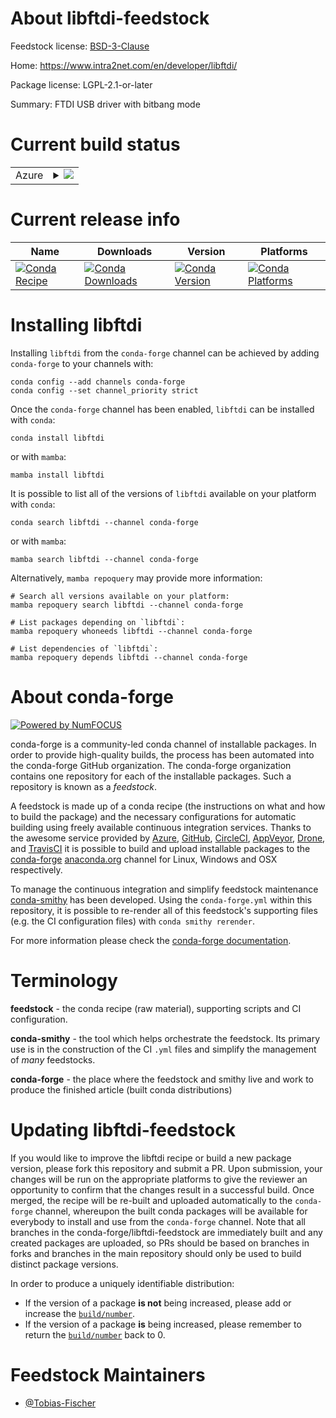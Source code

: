 About libftdi-feedstock
=======================

Feedstock license: [BSD-3-Clause](https://github.com/conda-forge/libftdi-feedstock/blob/main/LICENSE.txt)

Home: https://www.intra2net.com/en/developer/libftdi/

Package license: LGPL-2.1-or-later

Summary: FTDI USB driver with bitbang mode

Current build status
====================


<table>
    
  <tr>
    <td>Azure</td>
    <td>
      <details>
        <summary>
          <a href="https://dev.azure.com/conda-forge/feedstock-builds/_build/latest?definitionId=12495&branchName=main">
            <img src="https://dev.azure.com/conda-forge/feedstock-builds/_apis/build/status/libftdi-feedstock?branchName=main">
          </a>
        </summary>
        <table>
          <thead><tr><th>Variant</th><th>Status</th></tr></thead>
          <tbody><tr>
              <td>linux_64</td>
              <td>
                <a href="https://dev.azure.com/conda-forge/feedstock-builds/_build/latest?definitionId=12495&branchName=main">
                  <img src="https://dev.azure.com/conda-forge/feedstock-builds/_apis/build/status/libftdi-feedstock?branchName=main&jobName=linux&configuration=linux%20linux_64_" alt="variant">
                </a>
              </td>
            </tr><tr>
              <td>osx_64</td>
              <td>
                <a href="https://dev.azure.com/conda-forge/feedstock-builds/_build/latest?definitionId=12495&branchName=main">
                  <img src="https://dev.azure.com/conda-forge/feedstock-builds/_apis/build/status/libftdi-feedstock?branchName=main&jobName=osx&configuration=osx%20osx_64_" alt="variant">
                </a>
              </td>
            </tr><tr>
              <td>osx_arm64</td>
              <td>
                <a href="https://dev.azure.com/conda-forge/feedstock-builds/_build/latest?definitionId=12495&branchName=main">
                  <img src="https://dev.azure.com/conda-forge/feedstock-builds/_apis/build/status/libftdi-feedstock?branchName=main&jobName=osx&configuration=osx%20osx_arm64_" alt="variant">
                </a>
              </td>
            </tr><tr>
              <td>win_64</td>
              <td>
                <a href="https://dev.azure.com/conda-forge/feedstock-builds/_build/latest?definitionId=12495&branchName=main">
                  <img src="https://dev.azure.com/conda-forge/feedstock-builds/_apis/build/status/libftdi-feedstock?branchName=main&jobName=win&configuration=win%20win_64_" alt="variant">
                </a>
              </td>
            </tr>
          </tbody>
        </table>
      </details>
    </td>
  </tr>
</table>

Current release info
====================

| Name | Downloads | Version | Platforms |
| --- | --- | --- | --- |
| [![Conda Recipe](https://img.shields.io/badge/recipe-libftdi-green.svg)](https://anaconda.org/conda-forge/libftdi) | [![Conda Downloads](https://img.shields.io/conda/dn/conda-forge/libftdi.svg)](https://anaconda.org/conda-forge/libftdi) | [![Conda Version](https://img.shields.io/conda/vn/conda-forge/libftdi.svg)](https://anaconda.org/conda-forge/libftdi) | [![Conda Platforms](https://img.shields.io/conda/pn/conda-forge/libftdi.svg)](https://anaconda.org/conda-forge/libftdi) |

Installing libftdi
==================

Installing `libftdi` from the `conda-forge` channel can be achieved by adding `conda-forge` to your channels with:

```
conda config --add channels conda-forge
conda config --set channel_priority strict
```

Once the `conda-forge` channel has been enabled, `libftdi` can be installed with `conda`:

```
conda install libftdi
```

or with `mamba`:

```
mamba install libftdi
```

It is possible to list all of the versions of `libftdi` available on your platform with `conda`:

```
conda search libftdi --channel conda-forge
```

or with `mamba`:

```
mamba search libftdi --channel conda-forge
```

Alternatively, `mamba repoquery` may provide more information:

```
# Search all versions available on your platform:
mamba repoquery search libftdi --channel conda-forge

# List packages depending on `libftdi`:
mamba repoquery whoneeds libftdi --channel conda-forge

# List dependencies of `libftdi`:
mamba repoquery depends libftdi --channel conda-forge
```


About conda-forge
=================

[![Powered by
NumFOCUS](https://img.shields.io/badge/powered%20by-NumFOCUS-orange.svg?style=flat&colorA=E1523D&colorB=007D8A)](https://numfocus.org)

conda-forge is a community-led conda channel of installable packages.
In order to provide high-quality builds, the process has been automated into the
conda-forge GitHub organization. The conda-forge organization contains one repository
for each of the installable packages. Such a repository is known as a *feedstock*.

A feedstock is made up of a conda recipe (the instructions on what and how to build
the package) and the necessary configurations for automatic building using freely
available continuous integration services. Thanks to the awesome service provided by
[Azure](https://azure.microsoft.com/en-us/services/devops/), [GitHub](https://github.com/),
[CircleCI](https://circleci.com/), [AppVeyor](https://www.appveyor.com/),
[Drone](https://cloud.drone.io/welcome), and [TravisCI](https://travis-ci.com/)
it is possible to build and upload installable packages to the
[conda-forge](https://anaconda.org/conda-forge) [anaconda.org](https://anaconda.org/)
channel for Linux, Windows and OSX respectively.

To manage the continuous integration and simplify feedstock maintenance
[conda-smithy](https://github.com/conda-forge/conda-smithy) has been developed.
Using the ``conda-forge.yml`` within this repository, it is possible to re-render all of
this feedstock's supporting files (e.g. the CI configuration files) with ``conda smithy rerender``.

For more information please check the [conda-forge documentation](https://conda-forge.org/docs/).

Terminology
===========

**feedstock** - the conda recipe (raw material), supporting scripts and CI configuration.

**conda-smithy** - the tool which helps orchestrate the feedstock.
                   Its primary use is in the construction of the CI ``.yml`` files
                   and simplify the management of *many* feedstocks.

**conda-forge** - the place where the feedstock and smithy live and work to
                  produce the finished article (built conda distributions)


Updating libftdi-feedstock
==========================

If you would like to improve the libftdi recipe or build a new
package version, please fork this repository and submit a PR. Upon submission,
your changes will be run on the appropriate platforms to give the reviewer an
opportunity to confirm that the changes result in a successful build. Once
merged, the recipe will be re-built and uploaded automatically to the
`conda-forge` channel, whereupon the built conda packages will be available for
everybody to install and use from the `conda-forge` channel.
Note that all branches in the conda-forge/libftdi-feedstock are
immediately built and any created packages are uploaded, so PRs should be based
on branches in forks and branches in the main repository should only be used to
build distinct package versions.

In order to produce a uniquely identifiable distribution:
 * If the version of a package **is not** being increased, please add or increase
   the [``build/number``](https://docs.conda.io/projects/conda-build/en/latest/resources/define-metadata.html#build-number-and-string).
 * If the version of a package **is** being increased, please remember to return
   the [``build/number``](https://docs.conda.io/projects/conda-build/en/latest/resources/define-metadata.html#build-number-and-string)
   back to 0.

Feedstock Maintainers
=====================

* [@Tobias-Fischer](https://github.com/Tobias-Fischer/)

